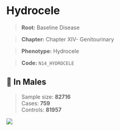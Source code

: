 # Hydrocele

> **Root:** Baseline Disease  

> **Chapter:** Chapter XIV- Genitourinary  

> **Phenotype:** Hydrocele  

> **Code:** `N14_HYDROCELE`

## 👨 In Males  
> Sample size: **82716**  
> Cases: **759**  
> Controls: **81957**
<img src="/Disease/Figures/ALL/Incidence/N14_HYDROCELE.png"/>
<CsvTable src="/Disease_Data/ALL/Incidence/COX_N14_HYDROCELE.csv" label="🔍 View full results" />
